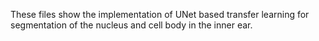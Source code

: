 These files show the implementation of UNet based transfer learning for segmentation of the nucleus and cell body in the inner ear. 
